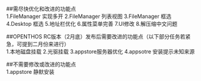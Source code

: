 ##需尽快优化和改进的功能点  
  1.FileManager 实现多开
  2.FileManager 列表视图
  3.FileManager 框选
  4.Desktop 框选
  5.地址栏优化
  6.属性菜单完善
  7.UI修改
  8.解压缩中文问题
  
  
##OPENTHOS RC版本（2月底）发布后需要改进的功能点（以下部分任务若紧急，可提到二月份来进行）  
  1.本地磁盘挂载
  2.光驱挂载
  3.appstore服务器优化
  4.appsotre 安装提示未知来源
  
  
##不需要修改或改进的功能点  
  1.appstore 静默安装
